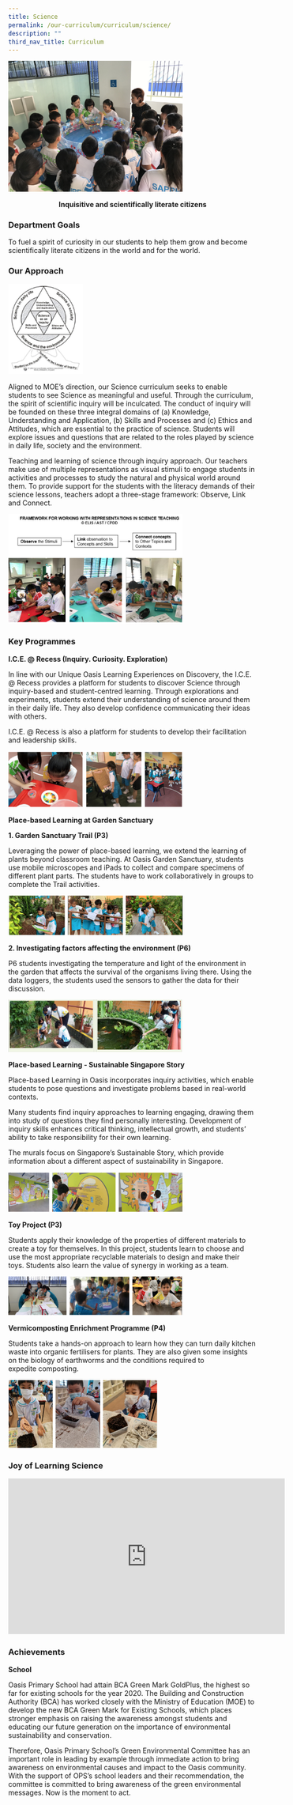 ```yaml
---
title: Science
permalink: /our-curriculum/curriculum/science/
description: ""
third_nav_title: Curriculum
---
```

<img src="/images/Science.jpg" 
     style="width:70%">
		 
<center><b>Inquisitive and scientifically literate citizens</b></center>

### Department Goals

To fuel a spirit of curiosity in our students to help them grow and become scientifically literate citizens in the world and for the world.

### Our Approach

<img src="/images/Curriculum%20Framework.jpg" 
     style="width:30%">
		 
Aligned to MOE’s direction, our Science curriculum seeks to enable students to see Science as meaningful and useful. Through the curriculum, the spirit of scientific inquiry will be inculcated. The conduct of inquiry will be founded on these three integral domains of (a) Knowledge, Understanding and Application, (b) Skills and Processes and (c) Ethics and Attitudes, which are essential to the practice of science. Students will explore issues and questions that are related to the roles played by science in daily life, society and the environment.

  

Teaching and learning of science through inquiry approach. Our teachers make use of multiple representations as visual stimuli to engage students in activities and processes to study the natural and physical world around them. To provide support for the students with the literacy demands of their science lessons, teachers adopt a three-stage framework: Observe, Link and Connect.


<img src="/images/key%20programmes.png" 
     style="width:70%">
		 
### Key Programmes

**I.C.E. @ Recess (Inquiry. Curiosity. Exploration)**

  

In line with our Unique Oasis Learning Experiences on Discovery, the I.C.E. @ Recess provides a platform for students to discover Science through inquiry-based and student-centred learning. Through explorations and experiments, students extend their understanding of science around them in their daily life. They also develop confidence communicating their ideas with others.

  

I.C.E. @ Recess is also a platform for students to develop their facilitation and leadership skills.


<img src="/images/ICE.png" 
     style="width:70%">

**Place-based Learning at Garden Sanctuary**

**1. Garden Sanctuary Trail (P3)**

Leveraging the power of place-based learning, we extend the learning of plants beyond classroom teaching. At Oasis Garden Sanctuary, students use mobile microscopes and iPads to collect and compare specimens of different plant parts. The students have to work collaboratively in groups to complete the Trail activities.

<img src="/images/garden%20trail.png" 
     style="width:70%">

**2. Investigating factors affecting the environment (P6)**

P6 students investigating the temperature and light of the environment in the garden that affects the survival of the organisms living there. Using the data loggers, the students used the sensors to gather the data for their discussion.

<img src="/images/science.png" 
     style="width:70%">

**Place-based Learning - Sustainable Singapore Story**  

  

Place-based Learning in Oasis incorporates inquiry activities, which enable students to pose questions and investigate problems based in real-world contexts.

Many students find inquiry approaches to learning engaging, drawing them into study of questions they find personally interesting. Development of inquiry skills enhances critical thinking, intellectual growth, and students’ ability to take responsibility for their own learning.

The murals focus on Singapore’s Sustainable Story, which provide information about a different aspect of sustainability in Singapore.

<img src="/images/PBL.png" 
     style="width:70%">

**Toy Project (P3)**

Students apply their knowledge of the properties of different materials to create a toy for themselves. In this project, students learn to choose and use the most appropriate recyclable materials to design and make their toys. Students also learn the value of synergy in working as a team.

<img src="/images/toy%20project.png" 
     style="width:70%">

**Vermicomposting Enrichment Programme (P4)**

Students take a hands-on approach to learn how they can turn daily kitchen waste into organic fertilisers for plants. They are also given some insights on the biology of earthworms and the conditions required to expedite composting.

<img src="/images/science%202.png" 
     style="width:60%">

### Joy of Learning Science

<iframe width="560" height="315" src="https://www.youtube.com/embed/se0SjqM3Y84" title="YouTube video player" frameborder="0" allow="accelerometer; autoplay; clipboard-write; encrypted-media; gyroscope; picture-in-picture" allowfullscreen></iframe>

### Achievements

**School**  

  

Oasis Primary School had attain BCA Green Mark GoldPlus, the highest so far for existing schools for the year 2020. The Building and Construction Authority (BCA) has worked closely with the Ministry of Education (MOE) to develop the new BCA Green Mark for Existing Schools, which places stronger emphasis on raising the awareness amongst students and educating our future generation on the importance of environmental sustainability and conservation.

  

Therefore, Oasis Primary School’s Green Environmental Committee has an important role in leading by example through immediate action to bring awareness on environmental causes and impact to the Oasis community. With the support of OPS’s school leaders and their recommendation, the committee is committed to bring awareness of the green environmental messages. Now is the moment to act.